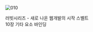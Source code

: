 ![010](https://github.com/user-attachments/assets/b82ea353-ccaa-4027-aeba-f5fd6a17dcb3)

러빗시리즈 - 새로 나온 웹개발의 시작 스벨트<br>
10장 기타 요소 바인딩
